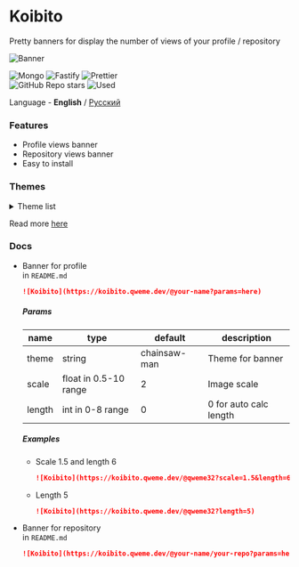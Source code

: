 # Koibito
Pretty banners for display the number of views of your profile / repository

![Banner](https://koibito.qweme.dev/@qweme32/koibito?length=5)

![Mongo](https://img.shields.io/badge/MongoDB-4EA94B?logo=mongodb&logoColor=white) ![Fastify](https://img.shields.io/badge/Fastify-111?logo=fastify) ![Prettier](https://img.shields.io/badge/Prettier-1A2C34?logo=Prettier&logoColor=F7BA3E)  
![GitHub Repo stars](https://img.shields.io/github/stars/qweme32/koibito?logo=github&logoColor=white&label=Stars%20%20&labelColor=100000&color=f5de47)
![Used](https://img.shields.io/badge/dynamic/json?url=https%3A%2F%2Fkoibito.qweme.dev%2Fusages&query=%24.value&logo=github&logoColor=white&label=Used&labelColor=100000&color=white)

Language - **English** / [Русский](/README_ru.md)

### Features
- Profile views banner
- Repository views banner
- Easy to install

### Themes
<details><summary>Theme list</summary>

| Name | Author | Preview |
|-----|-------|--------|
| chainsaw-man | [@tremscreeper](https://t.me/tremscreeper) |![Chainsaw-Man](https://koibito.qweme.dev/demo?theme=chainsaw-man) |
| rule34 | rule34 artist |![Chainsaw-Man](https://koibito.qweme.dev/demo?theme=rule34) |

</details>

Read more [here](/themes.md)

### Docs
- Banner for profile  
    in `README.md`
    ```md
    ![Koibito](https://koibito.qweme.dev/@your-name?params=here)
    ```

    ##### Params
    | name   | type                  | default      | description             |
    |--------|-----------------------|--------------|-------------------------|
    | theme  | string                | chainsaw-man | Theme for banner        |
    | scale  | float in 0.5-10 range | 2            | Image scale             |
    | length | int in 0-8 range      | 0            | 0 for auto calc length  |

    ##### Examples
    - Scale 1.5 and length 6
        ```md
        ![Koibito](https://koibito.qweme.dev/@qweme32?scale=1.5&length=6)
        ```
    - Length 5
        ```md
        ![Koibito](https://koibito.qweme.dev/@qweme32?length=5)
        ```
- Banner for repository  
    in `README.md`
    ```md
    ![Koibito](https://koibito.qweme.dev/@your-name/your-repo?params=here)
    ```